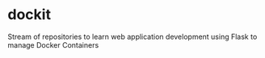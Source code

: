 # dockit
Stream of repositories to learn web application development using Flask to manage Docker Containers
